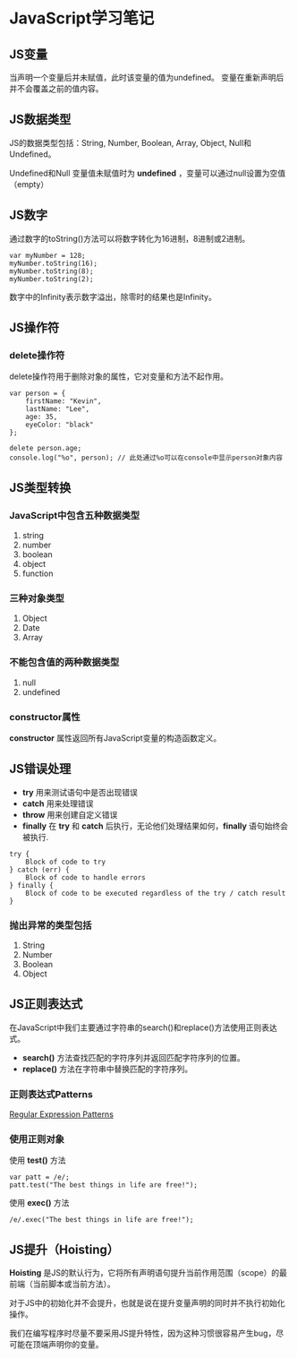 # JavaScript学习笔记

## JS变量

当声明一个变量后并未赋值，此时该变量的值为undefined。
变量在重新声明后并不会覆盖之前的值内容。

## JS数据类型

JS的数据类型包括：String, Number, Boolean, Array, Object, Null和Undefined。

Undefined和Null
变量值未赋值时为 **undefined** ，变量可以通过null设置为空值（empty）

## JS数字

通过数字的toString()方法可以将数字转化为16进制，8进制或2进制。
```
var myNumber = 128;
myNumber.toString(16);
myNumber.toString(8);
myNumber.toString(2);
```

数字中的Infinity表示数字溢出，除零时的结果也是Infinity。

## JS操作符

### delete操作符

delete操作符用于删除对象的属性，它对变量和方法不起作用。

```
var person = {
    firstName: "Kevin",
    lastName: "Lee",
    age: 35,
    eyeColor: "black"
};

delete person.age;
console.log("%o", person); // 此处通过%o可以在console中显示person对象内容
```

## JS类型转换

### JavaScript中包含五种数据类型

1. string
2. number
3. boolean
4. object
5. function

### 三种对象类型

1. Object
2. Date
3. Array

### 不能包含值的两种数据类型

1. null
2. undefined

### constructor属性

**constructor** 属性返回所有JavaScript变量的构造函数定义。

## JS错误处理

+ **try** 用来测试语句中是否出现错误
+ **catch** 用来处理错误
+ **throw** 用来创建自定义错误
+ **finally** 在 **try** 和 **catch** 后执行，无论他们处理结果如何，**finally** 语句始终会被执行.

```
try {
    Block of code to try
} catch (err) {
    Block of code to handle errors
} finally {
    Block of code to be executed regardless of the try / catch result
}
```

### 抛出异常的类型包括

1. String
2. Number
3. Boolean
4. Object

## JS正则表达式

在JavaScript中我们主要通过字符串的search()和replace()方法使用正则表达式。

+ **search()** 方法查找匹配的字符序列并返回匹配字符序列的位置。
+ **replace()** 方法在字符串中替换匹配的字符序列。

### 正则表达式Patterns

[Regular Expression Patterns](www.w3schools.com/js/js_regexp.asp)

### 使用正则对象

使用 **test()** 方法

```
var patt = /e/;
patt.test("The best things in life are free!");
```

使用 **exec()** 方法

```
/e/.exec("The best things in life are free!");
```

## JS提升（Hoisting）

**Hoisting** 是JS的默认行为，它将所有声明语句提升当前作用范围（scope）的最前端（当前脚本或当前方法）。

对于JS中的初始化并不会提升，也就是说在提升变量声明的同时并不执行初始化操作。

我们在编写程序时尽量不要采用JS提升特性，因为这种习惯很容易产生bug，尽可能在顶端声明你的变量。